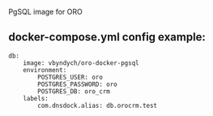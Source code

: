 PgSQL image for ORO

## docker-compose.yml config example:

```
db:
    image: vbyndych/oro-docker-pgsql
    environment:
        POSTGRES_USER: oro
        POSTGRES_PASSWORD: oro
        POSTGRES_DB: oro_crm
    labels:
        com.dnsdock.alias: db.orocrm.test
````

